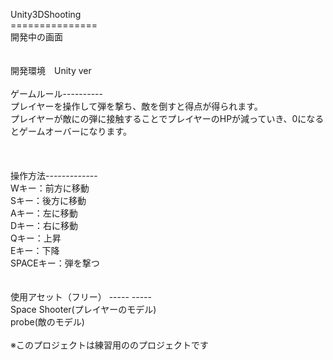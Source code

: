 Unity3DShooting<br>
===============<br>
開発中の画面<br>
<br>
<br>
開発環境　Unity ver <br>
<br>
ゲームルール----------<br>
プレイヤーを操作して弾を撃ち、敵を倒すと得点が得られます。<br>
プレイヤーが敵にの弾に接触することでプレイヤーのHPが減っていき、0になるとゲームオーバーになります。<br>
<br>
<br>
<br>
操作方法-------------<br>
Wキー：前方に移動<br>
Sキー：後方に移動<br>
Aキー：左に移動<br>
Dキー：右に移動<br>
Qキー：上昇<br>
Eキー：下降<br>
SPACEキー：弾を撃つ<br>
<br>
<br>
使用アセット（フリー） ----- ----- <br>
Space Shooter(プレイヤーのモデル)<br>
probe(敵のモデル)<br>
<br>
※このプロジェクトは練習用ののプロジェクトです


